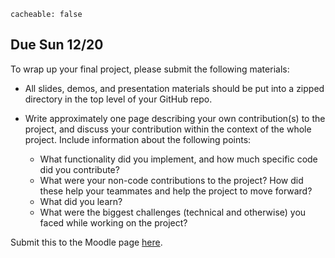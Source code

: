 ```
cacheable: false
```
## **Due  Sun 12/20**

To wrap up your final project, please submit the following materials:

* All slides, demos, and presentation materials should be put into a zipped directory in the top level of your GitHub repo.

* Write approximately one page describing your own contribution(s) to the project, and discuss your contribution within the context of the whole project. Include information about the following points:
  * What functionality did you implement, and how much specific code did you contribute?
  * What were your non-code contributions to the project? How did these help your teammates and help the project to move forward?
  * What did you learn?
  * What were the biggest challenges (technical and otherwise) you faced while working on the project?

Submit this to the Moodle page [here](https://moodle.pugetsound.edu/moodle/mod/assign/view.php?id=303449).
